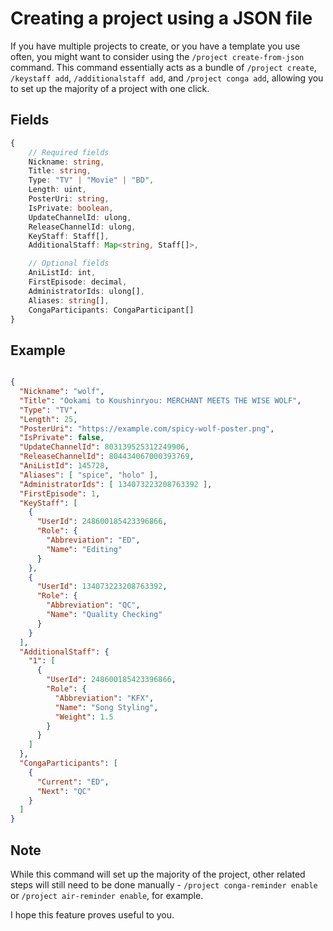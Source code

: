 # Creating a project using a JSON file

If you have multiple projects to create, or you have a template you use often, you might want to consider using the `/project create-from-json` command. This command essentially acts as a bundle of `/project create`, `/keystaff add`, `/additionalstaff add`, and `/project conga add`, allowing you to set up the majority of a project with one click.

## Fields

```typescript
{
    // Required fields
    Nickname: string,
    Title: string,
    Type: "TV" | "Movie" | "BD",
    Length: uint,
    PosterUri: string,
    IsPrivate: boolean,
    UpdateChannelId: ulong,
    ReleaseChannelId: ulong,
    KeyStaff: Staff[],
    AdditionalStaff: Map<string, Staff[]>,

    // Optional fields
    AniListId: int,
    FirstEpisode: decimal,
    AdministratorIds: ulong[],
    Aliases: string[],
    CongaParticipants: CongaParticipant[]
}
```

## Example

```json

{
  "Nickname": "wolf",
  "Title": "Ookami to Koushinryou: MERCHANT MEETS THE WISE WOLF",
  "Type": "TV",
  "Length": 25,
  "PosterUri": "https://example.com/spicy-wolf-poster.png",
  "IsPrivate": false,
  "UpdateChannelId": 803139525312249906,
  "ReleaseChannelId": 804434067000393769,
  "AniListId": 145728,
  "Aliases": [ "spice", "holo" ],
  "AdministratorIds": [ 134073223208763392 ],
  "FirstEpisode": 1,
  "KeyStaff": [
    {
      "UserId": 248600185423396866,
      "Role": {
        "Abbreviation": "ED",
        "Name": "Editing"
      }
    },
    {
      "UserId": 134073223208763392,
      "Role": {
        "Abbreviation": "QC",
        "Name": "Quality Checking"
      }
    }
  ],
  "AdditionalStaff": {
    "1": [
      {
        "UserId": 248600185423396866,
        "Role": {
          "Abbreviation": "KFX",
          "Name": "Song Styling",
          "Weight": 1.5
        }
      }
    ]
  },
  "CongaParticipants": [
    {
      "Current": "ED",
      "Next": "QC"
    }
  ]
}
```

## Note

While this command will set up the majority of the project, other related steps will still need to be done manually - `/project conga-reminder enable` or `/project air-reminder enable`, for example.

I hope this feature proves useful to you. 
